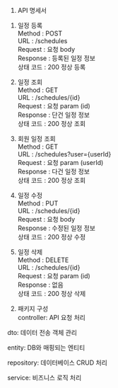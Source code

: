 1. API 명세서

1) 일정 등록  
   Method : POST  
   URL : /schedules  
   Request : 요청 body  
   Response : 등록된 일정 정보  
   상태 코드 : 200 정상 등록

2) 일정 조회  
   Method : GET  
   URL : /schedules/{id}  
   Request : 요청 param (id)  
   Response : 단건 일정 정보  
   상태 코드 : 200 정상 조회

3) 회원 일정 조회  
   Method : GET  
   URL : /schedules?user={userId}  
   Request : 요청 param (userId)  
   Response : 다건 일정 정보  
   상태 코드 : 200 정상 조회

4) 일정 수정  
   Method : PUT   
   URL : /schedules/{id}   
   Request : 요청 body  
   Response : 수정된 일정 정보  
   상태 코드 : 200 정상 수정

5) 일정 삭제  
   Method : DELETE  
   URL : /schedules/{id}  
   Request : 요청 param (id)  
   Response : 없음  
   상태 코드 : 200 정상 삭제  

2. 패키지 구성  
controller: API 요청 처리

dto: 데이터 전송 객체 관리

entity: DB와 매핑되는 엔티티  

repository: 데이터베이스 CRUD 처리  

service: 비즈니스 로직 처리  

